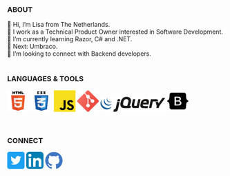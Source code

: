 <h3 align="left">ABOUT</h3>

👋 Hi, I’m Lisa from The Netherlands.<br>
👀 I work as a Technical Product Owner interested in Software Development.<br>
🌱 I’m currently learning Razor, C# and .NET.<br>
🌱 Next: Umbraco.<br>
💞️ I’m looking to connect with Backend developers.<br><br>

<h3 align="left">LANGUAGES & TOOLS</h3>
<p align="left"> 
<img src="294678_html5_icon.png" alt="HTML5" width="50" height="50"/>
<img src="294692_css3_icon.png" alt="CSS3" width="50" height="50"/>
<img src="javascript-js-logo-2949701702-seeklogo.com.png" alt="JavaScript" width="50" height="50"/>
<img src="2993773_git_social media_icon.png" alt="Git" width="50" height="50"/>
<img src="jquery-logo-BD35C03823-seeklogo.com.png" alt="jQuery" width="150" height="35"/>
<img src="8666135_bootstrap_icon.png" alt="Bootstrap" width="50" height="50"/>
</p><br>
<h3 align="left">CONNECT</h3>
<a href="https://twitter.com/Majin_Bue" target="_blank"><img src="5296516_tweet_twitter_twitter logo_icon.png" alt="Twitter" width="40" height="40"/></a> 
<a href="https://www.linkedin.com/in/lisakotzebue/" target="_blank"> <img src="4102586_applications_linkedin_social_social media_icon.png" alt="LinkedIn3" width="40" height="40"/></a>
<a href="https://github.com/LisaBue" target="_blank"><img src="1298743_github_git_logo_social_icon.png" alt="GitHub" width="40" height="40"/></a> 
